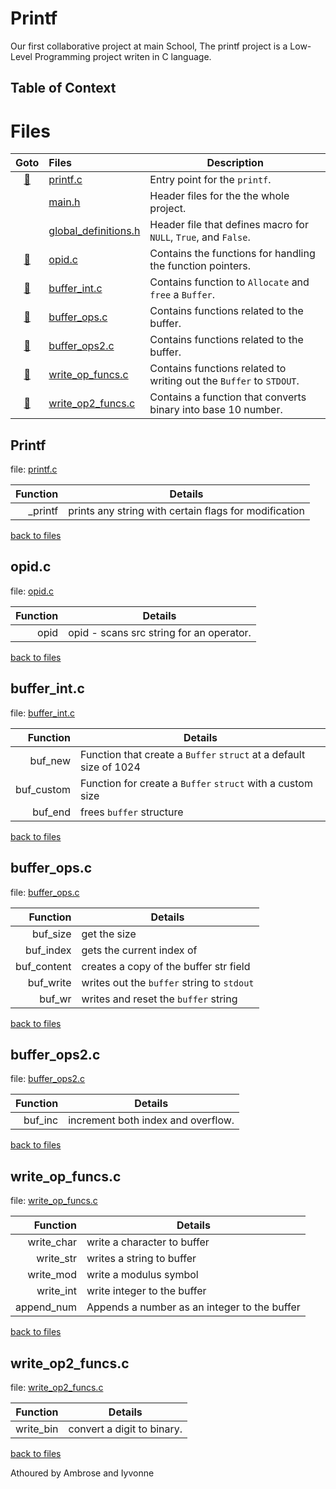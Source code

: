 # Printf
Our first collaborative project at main School, The printf project
is a Low-Level Programming project writen in C language.


## Table of Context
<!-- toc -->


<!-- tocstop -->
# Files

|          Goto          | Files                                          | Description                                                  |
| :--------------------: | :--------------------------------------------- | ------------------------------------------------------------ |
|      [📌](#printf)      | [printf.c](./printf.c)                         | Entry point for the `printf`.                                |
|                        | [main.h](./main.c)                   | Header files for the the whole project.                      |
|                        | [global_definitions.h](./global-definitions.h) | Header file that defines macro for `NULL`, `True`, and `False`. |
|      [📌](#opidc)       | [opid.c](./opid.c)                             | Contains the functions for handling the function pointers.   |
|   [📌](#buffer_intc)    | [buffer_int.c](./buffer_int.c)                 | Contains function to `Allocate` and `free` a `Buffer`.       |
|   [📌](#buffer_opsc)    | [buffer_ops.c](./buffer_ops.c)                 | Contains functions related to the buffer.                    |
|   [📌](#buffer_ops2c)   | [buffer_ops2.c](./buffer_ops2.c)               | Contains functions related to the buffer.                    |
| [📌](#write_op_funcsc)  | [write_op_funcs.c](./write_op_funcs.c)         | Contains functions related to writing out the `Buffer` to `STDOUT`. |
| [📌](#write_op2_funcsc) | [write_op2_funcs.c](write_op2_funcs.c)         | Contains a function that converts binary into base 10 number. |



## Printf

file: [printf.c](./printf.c)

| Function | Details                                               |
| -------: | ----------------------------------------------------- |
|  _printf | prints any string with certain flags for modification |



[back to files](#Files)



## opid.c

file: [opid.c](./opid.c)


| Function | Details                                  |
| -------: | ---------------------------------------- |
|     opid | opid - scans src string for an operator. |



[back to files](#Files)

## buffer_int.c  

file: [buffer_int.c](./buffer_int.c)  


|   Function | Details                                                      |
| ---------: | ------------------------------------------------------------ |
|    buf_new | Function that create a `Buffer` `struct` at a default size of 1024 |
| buf_custom | Function for create a `Buffer` `struct` with a custom size   |
|    buf_end | frees `buffer` structure                                     |


[back to files](#Files)

## buffer_ops.c  

file: [buffer_ops.c](./buffer_ops.c)  


|    Function | Details                                    |
| ----------: | ------------------------------------------ |
|    buf_size | get the size                               |
|   buf_index | gets the current index of                  |
| buf_content | creates a copy of the buffer str field     |
|   buf_write | writes out the `buffer` string to `stdout` |
|      buf_wr | writes and reset the `buffer` string       |

[back to files](#Files)



## buffer_ops2.c 

file: [buffer_ops2.c](./buffer_ops2.c)  


| Function | Details                            |
| -------: | ---------------------------------- |
|  buf_inc | increment both index and overflow. |

[back to files](#Files)

## write_op_funcs.c 

file: [write_op_funcs.c](./write_op_funcs.c)


|   Function | Details                                      |
| ---------: | -------------------------------------------- |
| write_char | write a character to buffer                  |
|  write_str | writes a string to buffer                    |
|  write_mod | write a modulus symbol                       |
|  write_int | write integer to the buffer                  |
| append_num | Appends a number as an integer to the buffer |



[back to files](#Files)

## write_op2_funcs.c 

file: [write_op2_funcs.c](./write_op2_funcs.c)


|  Function | Details                    |
| --------: | -------------------------- |
| write_bin | convert a digit to binary. |



[back to files](#Files)


Athoured by Ambrose and Iyvonne

